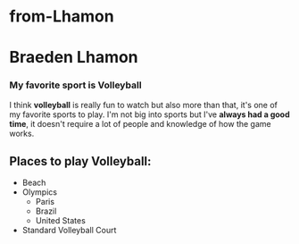 # from-Lhamon

# Braeden Lhamon
### My favorite sport is Volleyball
I think **volleyball** is really fun to watch but also more than that, it's one of my favorite sports to play. I'm not big into sports but I've **always had a good time**, it doesn't require a lot of people and knowledge of how the game works.

## Places to play Volleyball: 
* Beach
* Olympics
	* Paris
	* Brazil
	* United States
* Standard Volleyball Court
